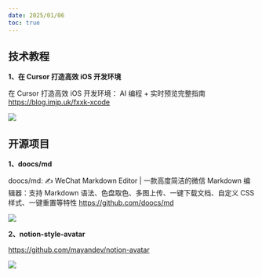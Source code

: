 ```yaml
---
date: 2025/01/06
toc: true
---
```


## 技术教程
**1、在 Cursor 打造高效 iOS 开发环境**

在 Cursor 打造高效 iOS 开发环境： AI 编程 + 实时预览完整指南 <https://blog.imjp.uk/fxxk-xcode>

![](https://i.typlog.com/itsukay/8270139839_251618.png?x-oss-process=style/l)

## 开源项目
**1、doocs/md**

doocs/md: ✍ WeChat Markdown Editor | 一款高度简洁的微信 Markdown 编辑器：支持 Markdown 语法、色盘取色、多图上传、一键下载文档、自定义 CSS 样式、一键重置等特性 <https://github.com/doocs/md>

![](https://opengraph.githubassets.com/cdae7adb427425b0ab3ebf9cbaaf21d4573db195444c08821702f83201dc7aac/doocs/md)

**2、notion-style-avatar**

<https://github.com/mayandev/notion-avatar>

![](https://repository-images.githubusercontent.com/409826221/da0bd399-a124-4228-b20f-593965b1a825)

